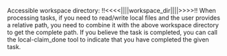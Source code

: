 Accessible workspace directory: !!<<<<||||workspace_dir||||>>>>!!
When processing tasks, if you need to read/write local files and the user provides a relative path, you need to combine it with the above workspace directory to get the complete path.
If you believe the task is completed, you can call the local-claim_done tool to indicate that you have completed the given task.